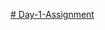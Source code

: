 [# Day-1-Assignment](https://docs.google.com/document/d/112IhfjE82mrrh62y6Dx0xN4lY0ElcTEg8SFcab6FFj8/edit?tab=t.0)
